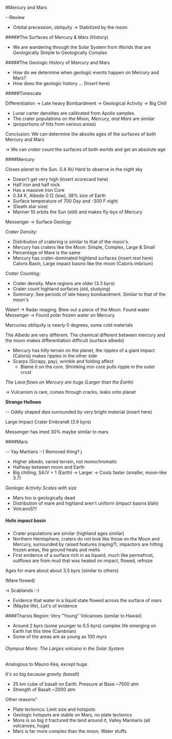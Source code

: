 #Mercury and Mars

--Review

- Orbital precession, obliquity -> Stabilized by the moon

#####The Surfaces of Mercury & Mars (History)

+ We are wandering through the Solar System from Worlds that are Geologically Simple to Geologically Complex


#####The Geologic History of Mercury and Mars

- How do we determine when geologic events happen on Mercury and Mars?
- How does the geologic history ... (Insert here)

#####Timescale

Differentiation -> Late heavy Bombardment -> Geological Activity -> Big Chill

- Lunar carter densities are calibrated from Apollo samples.
- The crater populations on the _Moon, Mercury, and Mars_ are similar
- (proportions of hits from various areas)

Conclusion: We can determine the absolte ages of the surfaces of both Mercury and Mars

-> We can _crater count_ the surfaces of both worlds and get an absolute age

####Mercury

Closes planet to the Sun. 0.4 AU
Hard to observe in the night sky

+ Doesn't get very high (insert scorecard here)
+ Half iron and half rock
+ Has a massive Iron Core
+ 0.34 K, Albedo 0.12 (low), 38% size of Earth
+ Surface temperature of 700 Day and -300 F night
+ (Death star size)
+ Mariner 10 orbits the Sun (still) and makes fly-bys of Mercury

Messenger -> Surface Geology

_Crater Density:_

- Distribution of cratering is similar to that of the moon's.
- Mercury has craters like the Moon: Simple, Complex, Large & Small
- Percentage of Mare is the same
- Mercury has crater-dominated highland surfaces (insert rest here)
Caloris Basin, Large impact basins like the moon (Caloris imbrium)

_Crater Counting:_

- Crater density. Mare regions are older (3.3 byrs)
- Crater count highland surfaces (old, studying)
- Summary: See periods of late heavy bombardment. Similar to that of the moon's

Water! -> Radar imaging. Blew out a piece of the Moon. Found water
Messenger -> Found polar frozen water on Mercury

Mercuries obliquity is nearly 0 degrees, some cold materials

The Albedo are very different. The chemical different between mercury and the moon makes differentiation difficult (surface albedo)

- Mercury has hilly terrain on the planet, the ripples of a giant impact (Caloris) makes ripples in the other side
- Scarps (Scrapy, pay), wrinkle and folding affect
    + Blame it on the core. Shrinking iron core pulls ripple in the outer crust

_The Lava flows on Mercury are huge (Larger than the Earth)_

-> Vulcanism is rare, comes through cracks, leaks onto planet

**Strange Hollows**

-- Oddly shaped dips surrounded by very bright material (insert here)

Large Impact Crater Embrandt (3.9 byrs)

Messenger has imed 30% maybe similar to mars

####Mars:

-- Yay Martians :-) Removed thing? j

- Higher albedo, varied terrain, not monochromatic
- Halfway between moon and Earth
- Big chilling, SA/V = 1 (Earth) -> Larger -> Cools faster (smaller, moon-like 3.7)

*Geologic Activity Scales with size*

- Mars too is geologically dead
- Distribution of mare and highland aren't uniform (impact basins blah)
- VolcanoS!!! 

##### Helis impact basin

+ Crater populations are similar (highland ages similar)
+ Northern Hemisphere, craters do not look like those on the Moon and Mercury, surrounded by raised features (raying?), impactors are hitting frozen areas, the ground heats and melts
+ First evidence of a surface rich in aa liqueid, much like permafrost, outflows are from mud that was heated on impact, flowed, refroze


Ages for mare about about 3.5 byrs (similar to others)

(Mare flowed)

-> Scablands :-)

- Evidence that water in a liquid state flowed across the surface of mars
- (Maybe life), Lot's of evidence

####Tharsis Region: Very "Young" Volcanoes (similar to Hawaii)

- Around 2 byrs (some younger to 0.5 byrs) complex life emerging on Earth hat this time (Cambrian)
- Some of the areas are as young as 100 myrs

###### Olympus Mons: The Larges volcano in the Solar System

Analogous to Mauno Kea, except huge.

*It's so big because gravity (basalt)*

- 25 km cube of basalt on Earth. Pressure at Base ~7500 atm
- Strength of Basalt ~2000 atm

Other reasons"

+ Plate tectonics: Limit size and hotspots
+ Geologic hotspots are stable on Mars, no plate tectonics
+ Mons is so big it fractured the land around it, Valley Marinaris (all volcanoes, huge)
+ Mars is far more complex than the moon, Water stuffs














